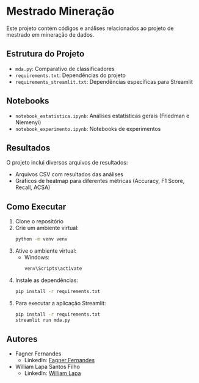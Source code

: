 # Mestrado Mineração

Este projeto contém códigos e análises relacionados ao projeto de mestrado em mineração de dados.

## Estrutura do Projeto

- `mda.py`: Comparativo de classificadores
- `requirements.txt`: Dependências do projeto
- `requirements_streamlit.txt`: Dependências específicas para Streamlit

## Notebooks

- `notebook_estatistica.ipynb`: Análises estatísticas gerais (Friedman e Niemenyi)
- `notebook_experimento.ipynb`: Notebooks de experimentos

## Resultados

O projeto inclui diversos arquivos de resultados:
- Arquivos CSV com resultados das análises
- Gráficos de heatmap para diferentes métricas (Accuracy, F1 Score, Recall, ACSA)

## Como Executar

1. Clone o repositório
2. Crie um ambiente virtual:
   ```bash
   python -m venv venv
   ```
3. Ative o ambiente virtual:
   - Windows:
     ```bash
     venv\Scripts\activate
     ```
4. Instale as dependências:
   ```bash
   pip install -r requirements.txt
   ```
5. Para executar a aplicação Streamlit:
   ```bash
   pip install -r requirements.txt
   streamlit run mda.py
   ```

## Autores

- Fagner Fernandes
  - LinkedIn: [Fagner Fernandes](linkedin.com/in/fagner-fernandes-38a25a3b)
- William Lapa Santos Filho
  - LinkedIn: [William Lapa](www.linkedin.com/in/william-lapa)

